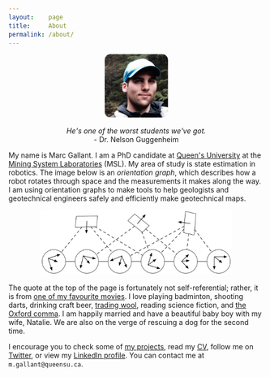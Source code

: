 ```yaml
---
layout:    page
title:     About
permalink: /about/
---
```

<p style="text-align:center"><img src="/images/avatar.png" alt="Me!" style="width: 25%; height: 25%"/></p>

<p style='text-align: center;'><i>He's one of the worst students we've got.</i><br />- Dr. Nelson Guggenheim</p>

My name is Marc Gallant. I am a PhD candidate at [Queen's University](www.queensu.ca) at the [Mining System Laboratories](https://msl.engineering.queensu.ca) (MSL). My area of study is state estimation in robotics. The image below is an *orientation graph*, which describes how a robot rotates through space and the measurements it makes along the way. I am using orientation graphs to make tools to help geologists and geotechnical engineers safely and efficiently make geotechnical maps. 

<p style="text-align:center"><img src="/images/graph.png" alt="An orientation graph" style="width: 75%; height: 75%"/></p>

The quote at the top of the page is fortunately not self-referential; rather, it is from [one of my favourite movies](http://www.imdb.com/title/tt0128445/). I love playing badminton, shooting darts, drinking craft beer, [trading wool](https://en.wikipedia.org/wiki/Catan), reading science fiction, and [the Oxford comma](https://en.wikipedia.org/wiki/Serial_comma). I am happily married and have a beautiful baby boy with my wife, Natalie. We are also on the verge of rescuing a dog for the second time. 

I encourage you to check some of [my projects](https://github.com/kam3k), read my [CV](../cv), follow me on [Twitter](https://twitter.com/marcjgallant), or view my [LinkedIn profile](http://ca.linkedin.com/in/marcjgallant). You can contact me at `m.gallant@queensu.ca`.
